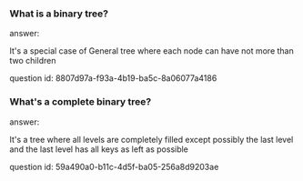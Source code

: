 ### What is a binary tree?

answer:

It's a special case of General tree where each node can have not more than two children

question id: 8807d97a-f93a-4b19-ba5c-8a06077a4186


### What's a complete binary tree?

answer:

It's a tree where all levels are completely filled except possibly the last level and the last level has all keys as left as possible

question id: 59a490a0-b11c-4d5f-ba05-256a8d9203ae